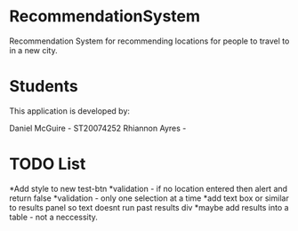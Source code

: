 # RecommendationSystem
Recommendation System for recommending locations for people to travel to in a new city.
# Students
This application is developed by:

Daniel McGuire - ST20074252
Rhiannon Ayres -

# TODO List

*Add style to new test-btn
*validation - if no location entered then alert and return false
*validation - only one selection at a time
*add text box or similar to results panel so text doesnt run past results div
*maybe add results into a table - not a neccessity. 


